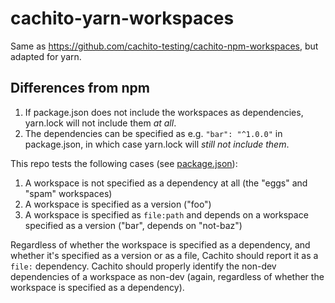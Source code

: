 # cachito-yarn-workspaces

Same as <https://github.com/cachito-testing/cachito-npm-workspaces>, but adapted for yarn.

## Differences from npm

1. If package.json does not include the workspaces as dependencies, yarn.lock will not include
   them *at all*.
2. The dependencies can be specified as e.g. `"bar": "^1.0.0"` in package.json, in which
   case yarn.lock will *still not include them*.

This repo tests the following cases (see [package.json](package.json)):

1. A workspace is not specified as a dependency at all (the "eggs" and "spam" workspaces)
2. A workspace is specified as a version ("foo")
3. A workspace is specified as `file:path` and depends on a workspace specified as a version
   ("bar", depends on "not-baz")

Regardless of whether the workspace is specified as a dependency, and whether it's specified
as a version or as a file, Cachito should report it as a `file:` dependency. Cachito should
properly identify the non-dev dependencies of a workspace as non-dev (again, regardless of
whether the workspace is specified as a dependency).
